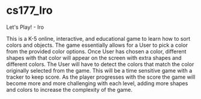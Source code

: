 # cs177_Iro

Let's Play! - Iro 

This is a K-5 online, interactive, and educational game to learn how to sort colors and objects. 
The game essentially allows for a User to pick a color from the provided color options. Once User has chosen a color, different shapes with that color will appear on the screen with extra shapes and different colors. The User will have to detect the colors that match the color originally selected from the game. This will be a time sensitive game with a tracker to keep score. As the player progresses with the score the game will become more and more challenging with each level, adding more shapes and colors to increase the complexity of the game.
